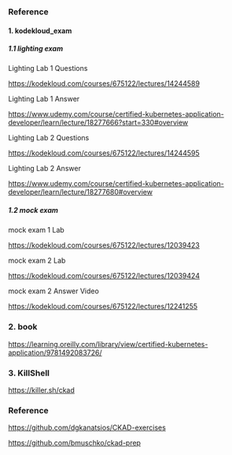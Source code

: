 ### Reference

#### 1. kodekloud_exam

##### 1.1 lighting exam

Lighting Lab 1 Questions

https://kodekloud.com/courses/675122/lectures/14244589

Lighting Lab 1 Answer

https://www.udemy.com/course/certified-kubernetes-application-developer/learn/lecture/18277666?start=330#overview



Lighting Lab 2 Questions

https://kodekloud.com/courses/675122/lectures/14244595

Lighting Lab 2 Answer

https://www.udemy.com/course/certified-kubernetes-application-developer/learn/lecture/18277680#overview



##### 1.2 mock exam

 mock exam 1 Lab

https://kodekloud.com/courses/675122/lectures/12039423



 mock exam 2 Lab

https://kodekloud.com/courses/675122/lectures/12039424



 mock exam 2 Answer Video

https://kodekloud.com/courses/675122/lectures/12241255



### 2. book

https://learning.oreilly.com/library/view/certified-kubernetes-application/9781492083726/



### 3. KillShell

https://killer.sh/ckad



### Reference

https://github.com/dgkanatsios/CKAD-exercises

https://github.com/bmuschko/ckad-prep

